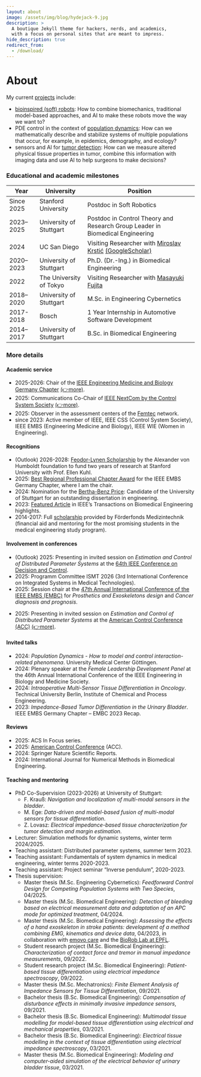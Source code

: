 ```yaml
---
layout: about
image: /assets/img/blog/hydejack-9.jpg
description: >
  A boutique Jekyll theme for hackers, nerds, and academics,
  with a focus on personal sites that are meant to impress.
hide_description: true
redirect_from:
  - /download/
---
```


# About

<!--author-->

My current [projects](/projects/) include:
* [bioinspired (soft) robots](/projects/trunk-project/): How to combine biomechanics, traditional model-based approaches, and AI to make these robots move the way we want to?
* PDE control in the context of [population dynamics](/projects/popdyn/): How can we mathematically describe and stabilize systems of multiple populations that occur, for example, in epidemics, demography, and ecology?
* sensors and AI for [tumor detection](/projects/grk/): How can we measure altered physical tissue properties in tumor, combine this information with imaging data and use AI to help surgeons to make decisions?

### Educational and academic milestones

| Year        | University              | Position                                          |
|-------------|--------------------------------------|-------------------------------------------------------------|
| Since 2025  | Stanford University                  | Postdoc in Soft Robotics                                    |
| 2023–2025   | University of Stuttgart              | Postdoc in Control Theory and Research Group Leader in Biomedical Engineering |
| 2024        | UC San Diego                         | Visiting Researcher with [Miroslav Krstić](https://flyingv.ucsd.edu) [(GoogleScholar)](https://scholar.google.com/citations?user=V6MAuuoAAAAJ&hl=en)                 |
| 2020–2023   | University of Stuttgart              | Ph.D. (Dr.-Ing.) in Biomedical Engineering                  |
| 2022        | The University of Tokyo              | Visiting Researcher with [Masayuki Fujita](https://scholar.google.com/citations?user=0LBPJ7MAAAAJ&hl=en)                 |
| 2018–2020   | University of Stuttgart              | M.Sc. in Engineering Cybernetics                            |
| 2017-2018   | Bosch                                | 1 Year Internship in Automotive Software Development               |
| 2014–2017   | University of Stuttgart              | B.Sc. in Biomedical Engineering                             |



### More details

#### Academic service
* 2025-2026: Chair of the [IEEE Engineering Medicine and Biology Germany Chapter](https://www.ieee.de/chapterpage_emb/) [(👉more)](/_posts/2025-01-01-embs.md).
* 2025: Communications Co-Chair of [IEEE NextCom by the Control System Society](https://sites.google.com/view/css-nextcom/home?authuser=0) [(👉more)](/_posts/2025-02-01-nextcom.md).
* 2025: Observer in the assessment centers of the [Femtec](https://www.femtec.org/en/) network.
* since 2023: Active member of IEEE, IEEE CSS (Control System Society), IEEE EMBS (Engineering Medicine and Biology), IEEE WIE (Women in Engineering).


#### Recognitions
* (Outlook) 2026-2028: [Feodor-Lynen Scholarship](https://www.humboldt-foundation.de/bewerben/foerderprogramme/feodor-lynen-forschungsstipendium) by the Alexander von Humboldt foundation to fund two years of research at Stanford University with Prof. Ellen Kuhl.
* 2025: [Best Regional Professional Chapter Award](https://www.embs.org/membership/chapters/regional-chapter-awards/) for the IEEE EMBS Germany Chapter, where I am the chair.
* 2024: Nomination for the [Bertha-Benz Price](https://www.daimler-benz-stiftung.de/cms/en/promote/bertha-benz-prizex/the-prize.html): Candidate of the University of Stuttgart for an outstanding dissertation in engineering.
* 2023: [Featured Article](https://www.embs.org/tbme/articles/enhancing-tissue-impedance-measurement-through-modeling-of-fluid-flow-during-viscoelastic-relaxation/) in IEEE’s Transactions on Biomedical Engineering highlights.
* 2014-2017: Full [scholarship](https://www.student.uni-stuttgart.de/studiengang/Medizintechnik-B.Sc./?page=frderfonds) provided by Förderfonds Medizintechnik (financial aid and mentoring for the most promising students in the medical engineering study program).

#### Involvement in conferences
* (Outlook) 2025: Presenting in invited session on *Estimation and Control of Distributed Parameter Systems* at the [64th IEEE Conference on Decision and Control](https://cdc2025.ieeecss.org).
*	2025: Programm Committee ISMT 2026 (3rd International Conference on Integrated Systems in Medical Technologies).
* 2025: Session chair at the [47th Annual International Conference of the IEEE EMBS (EMBC)](https://embc.embs.org/2025/) for *Prosthetics and Exoskeletons design* and *Cancer diagnosis and prognosis*.
<!-- * 2025: Attending [47th Annual International Conference of the IEEE EMBS (EMBC)](https://embc.embs.org/2025/) with three last-author papers [(👉more)](/_posts/2025-07-14-embc.md). -->
* 2025: Presenting in invited session on *Estimation and Control of Distributed Parameter Systems*  at the [American Control Conference (ACC)](https://acc2025.a2c2.org) [(👉more)](/_posts/2025-07-01-acc.md).


#### Invited talks
* 2024: *Population Dynamics - How to model and control interaction-related phenomena*. University Medical Center Göttingen.
* 2024: Plenary speaker at the *Female Leadership Development Panel* at the 46th Annual International Conference of the IEEE Engineering in Biology and Medicine Society.
*	2024: *Intraoperative Multi-Sensor Tissue Differentiation in Oncology*. Technical University Berlin, Institute of Chemical and Process Engineering.
*	2023: *Impedance-Based Tumor Differentiation in the Urinary Bladder*. IEEE EMBS Germany Chapter – EMBC 2023 Recap.

#### Reviews
* 2025: ACS In Focus series.
*	2025: [American Control Conference](https://acc2025.a2c2.org) (ACC).
*	2024: Springer Nature Scientific Reports.
*	2024: International Journal for Numerical Methods in Biomedical Engineering.

#### Teaching and mentoring
* PhD Co-Supervision (2023-2026) at University of Stuttgart:
  * F. Krauß: *Navigation and localization of multi-modal sensors in the bladder*.
  * M. Ege: *Data-driven and model-based fusion of multi-modal sensors for tissue differentiation*.
  * Z. Lovasz: *Electrical impedance-based tissue characterization for tumor detection and margin estimation*.
* Lecturer: Simulation methods for dynamic systems, winter term 2024/2025.
*	Teaching assistant: Distributed parameter systems, summer term 2023.
*	Teaching assistant: Fundamentals of system dynamics in medical engineering, winter terms 2020-2023.
*	Teaching assistant: Project seminar “Inverse pendulum”, 2020-2023.
* Thesis supervision: 
  * Master thesis (M.Sc. Engineering Cybernetics): *Feedforward Control Design for Competing Population Systems with Two Species*, 04/2025.
  * Master thesis (M.Sc. Biomedical Engineering): *Detection of bleeding based on electrical measurement data and adaptation of an APC mode for optimized treatment*, 04/2024.
  * Master thesis (M.Sc. Biomedical Engineering): *Assessing the effects of a hand exoskeleton in stroke patients: development of a method combining EMG, kinematics and device data*, 04/2023, in collaboration with [emovo care](https://www.google.com/search?client=safari&rls=en&q=emovo+care&ie=UTF-8&oe=UTF-8) and the [BioRob Lab at EPFL](https://www.epfl.ch/labs/biorob/).
  * Student research project (M.Sc. Biomedical Engineering): *Characterization of contact force and tremor in manual impedance measurements*, 09/2022.
  * Student research project (M.Sc. Biomedical Engineering): *Patient-based tissue differentiation using electrical impedance spectroscopy*, 09/2022.
  * Master thesis (M.Sc. Mechatronics): *Finite Element Analysis of Impedance Sensors for Tissue Differentiation*, 09/2021.
  * Bachelor thesis (B.Sc. Biomedical Engineering): *Compensation of disturbance effects in minimally invasive impedance sensors*, 09/2021.
  * Bachelor thesis (B.Sc. Biomedical Engineering): *Multimodal tissue modelling for model-based tissue differentiation using electrical and mechanical properties*, 03/2021.
  * Bachelor thesis (B.Sc. Biomedical Engineering): *Electrical tissue modelling in the context of tissue differentiation using electrical impedance spectroscopy*, 03/2021.
  * Master thesis (M.Sc. Biomedical Engineering): *Modeling and computer-aided simulation of the electrical behavior of urinary bladder tissue*, 03/2021.

  



[jekyll]: https://jekyllrb.com

[blog]: /
[portfolio]: https://hydejack.com/examples/
[resume]: https://hydejack.com/resume/
[download]: https://hydejack.com/download/
[welcome]: https://hydejack.com/
[forms]: https://hydejack.com/forms-by-example/

[features]: #features
[news]: #build-an-audience
[syntax]: #syntax-highlighting
[latex]: #beautiful-math
<!-- [dark]: https://hydejack.com/blog/hydejack/2018-09-01-introducing-dark-mode/ -->
[search]: https://hydejack.com/#_search-input
[grid]: https://hydejack.com/blog/hydejack/

[lic]: LICENSE.md
[pro]: licenses/PRO.md
[docs]: docs/README.md
[ofln]: docs/advanced.md#enabling-offline-support
[math]: docs/writing.md#adding-math

[kit]: https://github.com/hydecorp/hydejack-starter-kit/releases
[src]: https://github.com/hydecorp/hydejack
[gem]: https://rubygems.org/gems/jekyll-theme-hydejack
[buy]: https://gum.co/nuOluY

[gpss]: https://developers.google.com/speed/pagespeed/insights/?url=https%3A%2F%2Fhydejack.com%2Fdocs%2F
[rouge]: http://rouge.jneen.net
[katex]: https://khan.github.io/KaTeX/
[mathjax]: https://www.mathjax.org/
